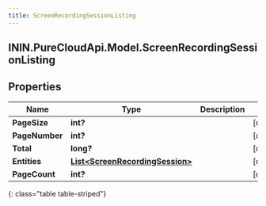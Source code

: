 ```yaml
---
title: ScreenRecordingSessionListing
---
```

## ININ.PureCloudApi.Model.ScreenRecordingSessionListing

## Properties

|Name | Type | Description | Notes|
|------------ | ------------- | ------------- | -------------|
| **PageSize** | **int?** |  | [optional] |
| **PageNumber** | **int?** |  | [optional] |
| **Total** | **long?** |  | [optional] |
| **Entities** | [**List&lt;ScreenRecordingSession&gt;**](ScreenRecordingSession.html) |  | [optional] |
| **PageCount** | **int?** |  | [optional] |
{: class="table table-striped"}


